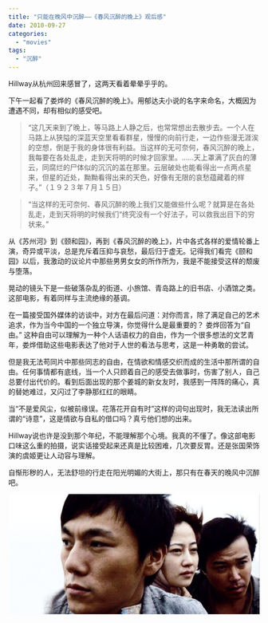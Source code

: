 ```yaml
---
title: "只能在晚风中沉醉——《春风沉醉的晚上》观后感"
date: 2010-09-27
categories: 
  - "movies"
tags: 
  - "沉醉"
---
```


Hillway从杭州回来感冒了，这两天看着晕晕乎乎的。

下午一起看了娄烨的《春风沉醉的晚上》。用郁达夫小说的名字来命名，大概因为遭遇不同，却有相似的感受吧。

> “这几天来到了晚上，等马路上人静之后，也常常想出去散步去。一个人在马路上从狭隘的深蓝天空里看看群星，慢慢的向前行走，一边作些漫无涯涘的空想，倒是于我的身体很有利益。当这样的无可奈何，春风沉醉的晚上，我每要在各处乱走，走到天将明的时候才回家里。……天上罩满了灰白的薄云，同腐烂的尸体似的沉沉的盖在那里。云层破处也能看得出一点两点星来，但星的近处，黝黝看得出来的天色，好像有无限的哀愁蕴藏着的样子。”（１９２３年７月１５日）

> “当这样的无可奈何、春风沉醉的晚上我们又能做些什么呢？就算是在各处乱走，走到天将明的时候我们“终究没有一个好法子，可以救我出目下的穷状来。”

从《苏州河》到《颐和园》，再到《春风沉醉的晚上》，片中各式各样的爱情轮番上演，奇异或平淡，总是充斥着压抑与哀愁，最后归于虚无。记得我们看完《颐和园》以后，我激动的议论片中那些男男女女的所作所为，我是不能接受这样的颓废与堕落。

晃动的镜头下是一些破落杂乱的街道、小旅馆、青岛路上的旧书店、小酒馆之类。这部电影，有着同样与主流绝缘的基调。

在一篇接受国外媒体的访谈中，对方在最后问道：对你而言，除了满足自己的艺术追求，作为当今中国的一个独立导演，你觉得什么是最重要的？ 娄烨回答为“自由。” 这种自由可以理解为一种个人话语权力的自由，作为一个很多想法的文艺青年，娄烨借助这些电影表达了他对于人世的看法与思考，这是一种勇敢的尝试。

但是我无法苟同片中那些同志的自由，在情欲和情感交织而成的生活中那所谓的自由。任何事情都有底线，当一个人只顾着自己的感受去做事时，伤害了别人，自己总要付出代价的。看到后面出现的那个姜城的新女友时，我感到一阵阵的痛心，真的替她难过，又闪过了李静那红红的眼睛。

当“不是爱风尘，似被前缘误。花落花开自有时”这样的词句出现时，我无法读出所谓的“诗意”，这是情欲与自私的借口吗？真亏他们想的出来。

Hillway说也许是没到那个年纪，不能理解那个心境。我真的不懂了。像这部电影口味这么重的拍摄，说实话接受起来还真是比较困难，几次要反胃。还是张国荣饰演的虞姬更让人动容与理解。

自惭形秽的人，无法舒坦的行走在阳光明媚的大街上，那只有在春天的晚风中沉醉吧。

![phptBS3JS](images/5034894689_344409de29_z.jpg)
